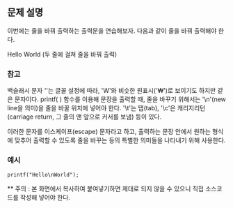 ## 문제 설명
이번에는 줄을 바꿔 출력하는 출력문을 연습해보자.
다음과 같이 줄을 바꿔 출력해야 한다.

Hello
World
(두 줄에 걸쳐 줄을 바꿔 출력)

### 참고
백슬래시 문자 '\'는 글꼴 설정에 따라,
'W'와 비슷한 원표시('₩')로 보이기도 하지만 같은 문자이다.
printf( ) 함수를 이용해 문장을 출력할 때, 줄을 바꾸기 위해서는
'\n'(new line을 의미)을 줄을 바꿀 위치에 넣어야 한다.
'\t'는 탭(tab),
'\c'은 캐리지리턴(carriage return, 그 줄의 맨 앞으로 커서를 보냄)
등이 있다.

이러한 문자를 이스케이프(escape) 문자라고 하고,
출력하는 문장 안에서 원하는 형식에 맞추어 출력할 수 있도록
줄을 바꾸는 등의 특별한 의미들을 나타내기 위해 사용한다.

### 예시
```
printf("Hello\nWorld");
```

** 주의 : 본 화면에서 복사하여 붙여넣기하면 제대로 되지 않을 수 있으니 직접 소스코드를 작성해 넣어야 한다.
